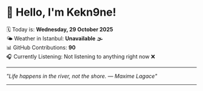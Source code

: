 # 👋 Hello, I'm Kekn9ne!

🗓️ Today is: **Wednesday, 29 October 2025**  
🌤️ Weather in Istanbul: **Unavailable 🌫️**  
📊 GitHub Contributions: **90**  
🎧 Currently Listening: Not listening to anything right now ❌

---

_"Life happens in the river, not the shore. — *Maxime Lagace*"_

---
